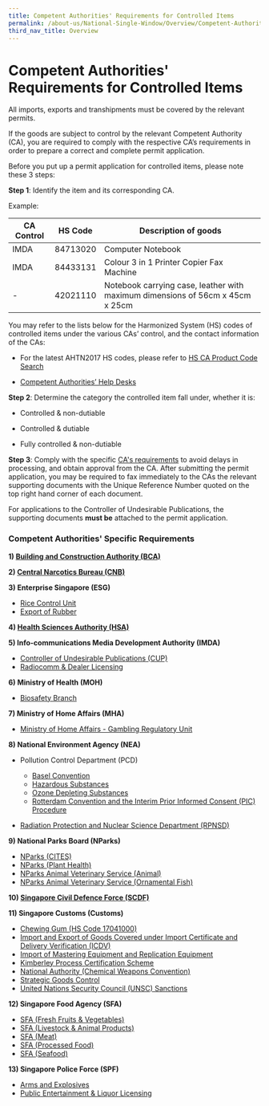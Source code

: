 ```yaml
---
title: Competent Authorities' Requirements for Controlled Items
permalink: /about-us/National-Single-Window/Overview/Competent-Authorities-Requirements
third_nav_title: Overview
---
```

# Competent Authorities' Requirements for Controlled Items

All imports, exports and transhipments must be covered by the relevant permits.

If the goods are subject to control by the relevant Competent Authority (CA), you are required to comply with the respective CA’s requirements in order to prepare a correct and complete permit application.

Before you put up a permit application for controlled items, please note these 3 steps:

**Step 1**: Identify the item and its corresponding CA.

Example:

|  CA Control | HS Code  |  Description of goods |
|---|---|---|
| IMDA  |  84713020 |  Computer Notebook|
| IMDA  | 84433131  |  Colour 3 in 1 Printer Copier Fax Machine |
| -  | 42021110  | Notebook carrying case, leather with maximum dimensions of 56cm x 45cm x 25cm  |


You may refer to the lists below for the Harmonized System (HS) codes of controlled items under the various CAs’ control, and the contact information of the CAs:

-   For the latest AHTN2017 HS codes, please refer to [HS CA Product Code Search](https://www.tradenet.gov.sg/tradenet/portlets/search/searchHSCA/searchInitHSCA.do)
    
-   [Competent Authorities’ Help Desks](https://www.customs.gov.sg/-/media/cus/files/about-us/annexes-and-appendices/annex-e---ca-helpdesk-list.pdf?la=en&hash=389D47ADFB0ABE83173CF4BAA6308C9466AF067F)
    

**Step 2**: Determine the category the controlled item fall under, whether it is:

-   Controlled & non-dutiable
    
-   Controlled & dutiable
    
-   Fully controlled & non-dutiable
    

**Step 3**: Comply with the specific [CA's requirements](/documents/about-us/annex-d---competent-authorities-requirements.pdf) to avoid delays in processing, and obtain approval from the CA.
After submitting the permit application, you may be required to fax immediately to the CAs the relevant supporting documents with the Unique Reference Number quoted on the top right hand corner of each document.

For applications to the Controller of Undesirable Publications, the supporting documents **must be** attached to the permit application.

### Competent Authorities' Specific Requirements

**1)  [Building and Construction Authority (BCA)](/about-us/national-single-window/overview/competent-authorities-requirements/BCA)**

**2)  [Central Narcotics Bureau (CNB)](/about-us/national-single-window/overview/competent-authorities-requirements/CNB)**

**3) Enterprise Singapore (ESG)**

-   [Rice Control Unit](/about-us/national-single-window/overview/competent-authorities-requirements/ESG-Rice)
-   [Export of Rubber](/about-us/national-single-window/overview/competent-authorities-requirements/ESG-Rubber)

**4)  [Health Sciences Authority (HSA)](/about-us/national-single-window/overview/competent-authorities-requirements/HAS)**

**5) Info-communications Media Development Authority (IMDA)**

-   [Controller of Undesirable Publications (CUP)](/about-us/national-single-window/overview/competent-authorities-requirements/CUP)
-   [Radiocomm & Dealer Licensing](/about-us/national-single-window/overview/competent-authorities-requirements/imda-radiocomm-and-dealer-licensing)

**6) Ministry of Health (MOH)**

-   [Biosafety Branch](/about-us/national-single-window/overview/competent-authorities-requirements/ministry-of-health---biosafety-branch)

**7) Ministry of Home Affairs (MHA)**

-   [Ministry of Home Affairs - Gambling Regulatory Unit](/about-us/national-single-window/overview/competent-authorities-requirements/singapore-police-force---public-entertainment-liquor-licensing)

**8) National Environment Agency (NEA)**

-   Pollution Control Department (PCD)
    
    -   [Basel Convention](/about-us/national-single-window/overview/competent-authorities-requirements/Basel-convention)
    -   [Hazardous Substances](/about-us/national-single-window/overview/competent-authorities-requirements/hazardous-substances)
    -   [Ozone Depleting Substances](/about-us/national-single-window/overview/competent-authorities-requirements/national-environment-agency---pollution-control-department-ozone-depleting-substances)
    -   [Rotterdam Convention and the Interim Prior Informed Consent (PIC) Procedure](/about-us/national-single-window/overview/competent-authorities-requirements/national-environment-agency---pollution-control-department-rotterdam-convention-pic-procedure)
-   [Radiation Protection and Nuclear Science Department (RPNSD)](/about-us/national-single-window/overview/competent-authorities-requirements/national-environment-agency---radiation-protection-and-nuclear-science-department-rpnsd)

**9) National Parks Board (NParks)**

-   [NParks (CITES)](/about-us/national-single-window/overview/competent-authorities-requirements/Nparks-Cites)
-   [NParks (Plant Health)](/about-us/national-single-window/overview/competent-authorities-requirements/Nparks-PlantHealth)
-   [NParks Animal Veterinary Service (Animal)](/about-us/national-single-window/overview/competent-authorities-requirements/AVS-Animals)
-   [NParks Animal Veterinary Service (Ornamental Fish)](/about-us/national-single-window/overview/competent-authorities-requirements/AVS-Fish)

**10)  [Singapore Civil Defence Force (SCDF)](/about-us/national-single-window/overview/competent-authorities-requirements/SCDF)**

**11) Singapore Customs (Customs)**

-   [Chewing Gum (HS Code 17041000)](/about-us/national-single-window/overview/competent-authorities-requirements/Chewing-gum)
-   [Import and Export of Goods Covered under Import Certificate and Delivery Verification (ICDV)](/about-us/national-single-window/overview/competent-authorities-requirements/icdv)
-   [Import of Mastering Equipment and Replication Equipment](/about-us/national-single-window/overview/competent-authorities-requirements/singapore-customs---import-of-mastering-equipment-and-replication-equipment)
-   [Kimberley Process Certification Scheme](/about-us/national-single-window/overview/competent-authorities-requirements/singapore-customs---kimberley-process-certification-scheme)
-   [National Authority (Chemical Weapons Convention)](/documents/about-us/cwc-ca-requirements.docx)
-   [Strategic Goods Control](/about-us/national-single-window/overview/competent-authorities-requirements/strategic-goods-control)
-   [United Nations Security Council (UNSC) Sanctions](/businesses/united-nations-security-council-sanctions/)

**12) Singapore Food Agency (SFA)**

-   [SFA (Fresh Fruits & Vegetables)](/about-us/national-single-window/overview/competent-authorities-requirements/SFA-Fruits-and-Vegetables)
-   [SFA (Livestock & Animal Products)](/about-us/national-single-window/overview/competent-authorities-requirements/SFA-Livestocks)
-   [SFA (Meat)](/about-us/national-single-window/overview/competent-authorities-requirements/SFA-Meat)
-   [SFA (Processed Food)](/about-us/national-single-window/overview/competent-authorities-requirements/SFA-Processed-Food)
-   [SFA (Seafood)](/about-us/national-single-window/overview/competent-authorities-requirements/SFA-Seafood)

**13) Singapore Police Force (SPF)**

-   [Arms and Explosives](/about-us/national-single-window/overview/competent-authorities-requirements/Arms-and-explosives)
-   [Public Entertainment & Liquor Licensing](/about-us/national-single-window/overview/competent-authorities-requirements/GRU)


